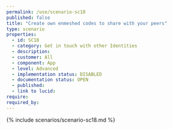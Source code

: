 ```yaml
---
permalink: /use/scenario-sc18
published: false
title: "Create own enmeshed codes to share with your peers"
type: scenario
properties:
  - id: SC18
  - category: Get in touch with other Identities
  - description:
  - customer: All
  - component: App
  - level: Advanced
  - implementation status: DISABLED
  - documentation status: OPEN
  - published:
  - link to lucid:
require:
required_by:
---
```


{% include scenarios/scenario-sc18.md %}